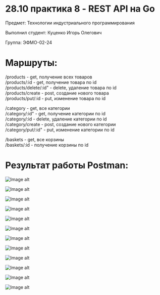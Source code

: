 # 28.10 практика 8 - REST API на Go

Предмет: Технологии индустриального программирования

Выполнил студент: Куценко Игорь Олегович

Группа: ЭФМО-02-24

# Маршруты:

/products - get, получение всех товаров           
/products/:id - get, получение товара по id <br/>
/products/delete/:id" - delete, удаление товара по id <br/>
/products/create - post, создание нового товара <br/>
/products/put/:id - put, изменение товара по id <br/>

/category - get, все категории <br/>
/category/:id" - get, получение категории по id <br/>
/category/:id - delete, удаление категории по id  <br/>
/category/create - post, создание нового категории <br/>
/category/put/:id" - put, изменение категории по id <br/>

/baskets - get, все корзины <br/>
/baskets/:id - получение корзины по id <br/>

# Результат работы Postman:

![Image alt](https://github.com/Tengu-64/TIP/blob/main/practice/2810/postman/products.png)

![Image alt](https://github.com/Tengu-64/TIP/blob/main/practice/2810/postman/getProductsId.png)

![Image alt](https://github.com/Tengu-64/TIP/blob/main/practice/2810/postman/productsCreate.png)

![Image alt](https://github.com/Tengu-64/TIP/blob/main/practice/2810/postman/productsPut.png)

![Image alt](https://github.com/Tengu-64/TIP/blob/main/practice/2810/postman/productsDelete.png)

![Image alt](https://github.com/Tengu-64/TIP/blob/main/practice/2810/postman/category.png)

![Image alt](https://github.com/Tengu-64/TIP/blob/main/practice/2810/postman/categoryById.png)

![Image alt](https://github.com/Tengu-64/TIP/blob/main/practice/2810/postman/categoryCreate.png)

![Image alt](https://github.com/Tengu-64/TIP/blob/main/practice/2810/postman/categoryPut.png)

![Image alt](https://github.com/Tengu-64/TIP/blob/main/practice/2810/postman/categoryDelete.png)

![Image alt](https://github.com/Tengu-64/TIP/blob/main/practice/2810/postman/basketsGet.png)

![Image alt](https://github.com/Tengu-64/TIP/blob/main/practice/2810/postman/basketbyId.png)

